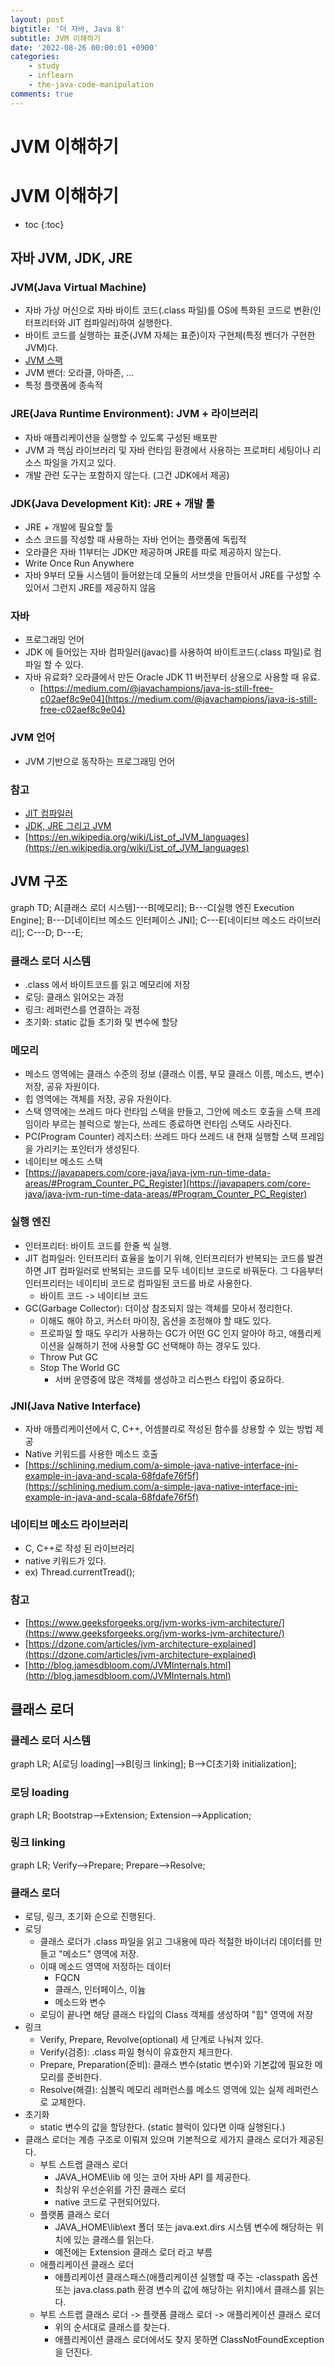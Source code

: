 ```yaml
---
layout: post
bigtitle: '더 자바, Java 8'
subtitle: JVM 이해하기
date: '2022-08-26 00:00:01 +0900'
categories:
    - study
    - inflearn
    - the-java-code-manipulation
comments: true
---
```


# JVM 이해하기

# JVM 이해하기
* toc
{:toc}


## 자바 JVM, JDK, JRE

### JVM(Java Virtual Machine)
+ 자바 가상 머신으로 자바 바이트 코드(.class 파일)를 OS에 특화된 코드로 변환(인터프리터와 JIT 컴파일러)하여 실행한다.
+ 바이트 코드를 실행하는 표준(JVM 자체는 표준)이자 구현체(특정 벤더가 구현한 JVM)다.
+ [JVM 스팩](https://docs.oracle.com/javase/specs/jvms/se11/html/)
+ JVM 밴더: 오라클, 아마존, ...
+ 특정 플랫폼에 종속적

### JRE(Java Runtime Environment): JVM + 라이브러리
+ 자바 애플리케이션을 실행할 수 있도록 구성된 배포판
+ JVM 과 핵심 라이브러리 및 자바 런타임 환경에서 사용하는 프로퍼티 세팅이나 리소스 파일을 가지고 있다.
+ 개발 관련 도구는 포함하지 않는다. (그건 JDK에서 제공)

### JDK(Java Development Kit): JRE + 개발 툴
+ JRE + 개발에 필요할 툴
+ 소스 코드를 작성할 때 사용하는 자바 언어는 플랫폼에 독립적
+ 오라클은 자바 11부터는 JDK만 제공하며 JRE를 따로 제공하지 않는다.
+ Write Once Run Anywhere
+ 자바 9부터 모듈 시스템이 들어왔는데 모듈의 서브셋을 만들어서 JRE를 구성할 수 있어서 그런지 JRE를 제공하지 않음

### 자바
+ 프로그래밍 언어
+ JDK 에 들어있는 자바 컴파일러(javac)를 사용하여 바이트코드(.class 파일)로 컴파일 할 수 있다.
+ 자바 유료화? 오라클에서 만든 Oracle JDK 11 버전부터 상용으로 사용할 때 유료.
  + [https://medium.com/@javachampions/java-is-still-free-c02aef8c9e04](https://medium.com/@javachampions/java-is-still-free-c02aef8c9e04)

### JVM 언어
+ JVM 기반으로 동작하는 프로그래밍 언어

### 참고
+ [JIT 컴파일러](https://aboullaite.me/understanding-jit-compiler-just-in-time-compiler/)
+ [JDK, JRE 그리고 JVM](https://howtodoinjava.com/java/basics/jdk-jre-jvm/)
+ [https://en.wikipedia.org/wiki/List_of_JVM_languages](https://en.wikipedia.org/wiki/List_of_JVM_languages)

## JVM 구조

<div class="language-mermaid">
graph TD;
    A[클래스 로더 시스템]---B[메모리];
    B---C[실행 엔진 Execution Engine];
    B---D[네이티브 메소드 인터페이스 JNI];
    C---E[네이티브 메소드 라이브러리];
    C---D;
    D---E;
</div>

### 클래스 로더 시스템
+ .class 에서 바이트코드를 읽고 메모리에 저장
+ 로딩: 클래스 읽어오는 과정
+ 링크: 레퍼런스를 연결하는 과정
+ 초기화: static 값들 초기화 및 변수에 할당

### 메모리
+ 메소드 영역에는 클래스 수준의 정보 (클래스 이름, 부모 클래스 이름, 메소드, 변수) 저장, 공유 자원이다.
+ 힙 영역에는 객체를 저장, 공유 자원이다.
+ 스택 영역에는 쓰레드 마다 런타임 스택을 만들고, 그안에 메소드 호출을 스택 프레임이라 부르는 블럭으로 쌓는다, 쓰레드 종료하면 런타임 스택도 사라진다.
+ PC(Program Counter) 레지스터: 쓰레드 마다 쓰레드 내 현재 실행할 스택 프레임을 가리키는 포인터가 생성된다.
+ 네이티브 메소드 스택
+ [https://javapapers.com/core-java/java-jvm-run-time-data-areas/#Program_Counter_PC_Register](https://javapapers.com/core-java/java-jvm-run-time-data-areas/#Program_Counter_PC_Register)

### 실행 엔진
+ 인터프리터: 바이트 코드를 한줄 씩 실행.
+ JIT 컴파일러: 인터프리터 효율을 높이기 위해, 인터프리터가 반복되는 코드를 발견하면 JIT 컴파일러로 반복되는 코드를 모두 네이티브 코드로 바꿔둔다. 그 다음부터 인터프리터는 네이티비 코드로 컴파일된 코드를 바로 사용한다.
  + 바이트 코드 -> 네이티브 코드
+ GC(Garbage Collector): 더이상 참조되지 않는 객체를 모아서 정리한다.
  + 이해도 해야 하고, 커스터 마이징, 옵션을 조정해야 할 때도 있다.
  + 프로파일 할 때도 우리가 사용하는 GC가 어떤 GC 인지 알아야 하고, 애플리케이션을 실해하기 전에 사용할 GC 선택해야 하는 경우도 있다.
  + Throw Put GC
  + Stop The World GC
    + 서버 운영중에 많은 객체를 생성하고 리스펀스 타입이 중요하다.

### JNI(Java Native Interface)
+ 자바 애플리케이션에서 C, C++, 어셈블리로 작성된 함수를 상용할 수 있는 방법 제공
+ Native 키워드를 사용한 메소드 호출
+ [https://schlining.medium.com/a-simple-java-native-interface-jni-example-in-java-and-scala-68fdafe76f5f](https://schlining.medium.com/a-simple-java-native-interface-jni-example-in-java-and-scala-68fdafe76f5f)

### 네이티브 메소드 라이브러리
+ C, C++로 작성 된 라이브러리
+ native 키워드가 있다.
+ ex) Thread.currentTread();

### 참고
+ [https://www.geeksforgeeks.org/jvm-works-jvm-architecture/](https://www.geeksforgeeks.org/jvm-works-jvm-architecture/)
+ [https://dzone.com/articles/jvm-architecture-explained](https://dzone.com/articles/jvm-architecture-explained)
+ [http://blog.jamesdbloom.com/JVMInternals.html](http://blog.jamesdbloom.com/JVMInternals.html)

## 클래스 로더

### 클레스 로더 시스템

<div class="language-mermaid">
graph LR;
    A[로딩 loading]-->B[링크 linking];
    B-->C[초기화 initialization];
</div>

### 로딩 loading

<div class="language-mermaid">
graph LR;
    Bootstrap-->Extension;
    Extension-->Application;
</div>

### 링크 linking 

<div class="language-mermaid">
graph LR;
    Verify-->Prepare;
    Prepare-->Resolve;
</div>

### 클래스 로더
+ 로딩, 링크, 초기화 순으로 진행된다.
+ 로딩
  + 클래스 로더가 .class 파일을 읽고 그내용에 따라 적절한 바이너리 데이터를 만들고 "메소드" 영역에 저장.
  + 이때 메소드 영역에 저정하는 데이터
    + FQCN
    + 클래스, 인터페이스, 이늄
    + 메소드와 변수
  + 로딩이 끝나면 해당 클래스 타입의 Class 객체를 생성하여 "힙" 영역에 저장
+ 링크
  + Verify, Prepare, Revolve(optional) 세 단계로 나눠져 있다.
  + Verify(검증): .class 파일 형식이 유효한지 체크한다.
  + Prepare, Preparation(준비): 클래스 변수(static 변수)와 기본값에 필요한 메모리를 준비한다.
  + Resolve(해결): 심볼릭 메모리 레퍼런스를 메소드 영역에 있는 실제 레퍼런스로 교체한다.
+ 초기화
  + static 변수의 값을 할당한다. (static 블럭이 있다면 이때 실행된다.)
+ 클래스 로더는 계층 구조로 이뤄져 있으며 기본적으로 세가지 클래스 로더가 제공된다.
  + 부트 스트랩 클래스 로더
    + JAVA_HOME\lib 에 잇는 코어 자바 API 를 제공한다.
    + 최상위 우선순위를 가진 클래스 로더
    + native 코드로 구현되어있다.
  + 플랫폼 클래스 로더
    + JAVA_HOME\lib\ext 폴더 또는 java.ext.dirs 시스템 변수에 해당하는 위치에 있는 클래스를 읽는다.
    + 예전에는 Extension 클래스 로더 라고 부름
  + 애플리케이션 클래스 로더
    + 애플리케이션 클래스패스(애플리케이션 실행할 때 주는 -classpath 옵션 또는 java.class.path 환경 변수의 값에 해당하는 위치)에서 클래스를 읽는다.
  + 부트 스트랩 클래스 로더 -> 플랫폼 클래스 로더 -> 애플리케이션 클래스 로더 
    + 위의 순서대로 클래스를 찾는다.
    + 애플리케이션 클래스 로더에서도 찾지 못하면 ClassNotFoundException 을 던진다.